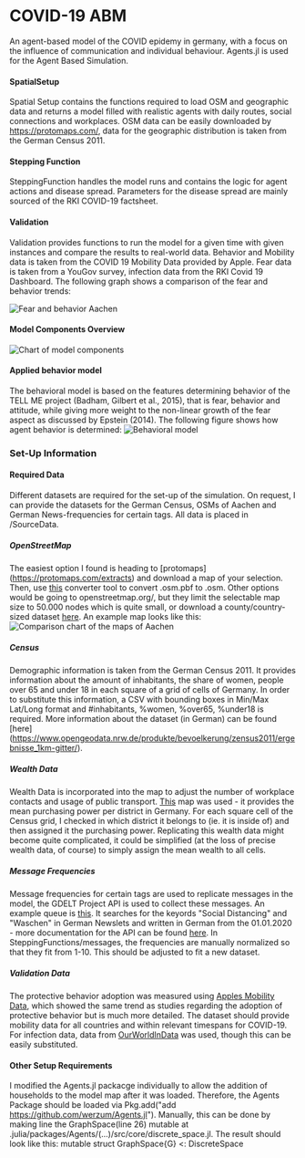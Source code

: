 # COVID-19 ABM

An agent-based model of the COVID epidemy in germany, with a focus on the influence of communication and individual behaviour. Agents.jl is used for the Agent Based Simulation.

#### SpatialSetup 
Spatial Setup contains the functions required to load OSM and geographic data and returns a model filled with realistic agents with daily routes, social connections and workplaces. OSM data can be easily downloaded by https://protomaps.com/, data for the geographic distribution is taken from the German Census 2011.

#### Stepping Function
SteppingFunction handles the model runs and contains the logic for agent actions and disease spread. Parameters for the disease spread are mainly sourced of the RKI COVID-19 factsheet.

#### Validation
Validation provides functions to run the model for a given time with given instances and compare the results to real-world data. Behavior and Mobility data is taken from the COVID 19 Mobility Data provided by Apple. Fear data is taken from a YouGov survey, infection data from the RKI Covid 19 Dashboard.
The following graph shows a comparison of the fear and behavior trends:

![Fear and behavior Aachen](Graphics/Fear_behavior_h1.png?raw=true "Fear and behavior Aachen")

#### Model Components Overview
![Chart of model components](Graphics/ModelComponents.png?raw=true "Model Components Overview")

#### Applied behavior model
The behavioral model is based on the features determining behavior of the TELL ME project (Badham, Gilbert et al., 2015), that is fear, behavior and attitude, while giving more weight to the non-linear growth of the fear aspect as discussed by Epstein (2014). The following figure shows how agent behavior is determined:
![Behavioral model](Graphics/BehaviorModel.png?raw=true "Behavioral Model")

### Set-Up Information

#### Required Data
Different datasets are required for the set-up of the simulation. On request, I can provide the datasets for the German Census, OSMs of Aachen and German News-frequencies for certain tags. All data is placed in /SourceData.

##### OpenStreetMap
The easiest option I found is heading to [protomaps] (https://protomaps.com/extracts) and download a map of your selection. Then, use [this](https://wiki.openstreetmap.org/wiki/Osmconvert) converter tool to convert .osm.pbf to .osm. Other options would be going to openstreetmap.org/, but they limit the selectable map size to 50.000 nodes which is quite small, or download a county/country-sized dataset [here](https://download.geofabrik.de/).
An example map looks like this:
![Comparison chart of the maps of Aachen](Graphics/map_comparison.png?raw=true "Map Comparison")

##### Census
Demographic information is taken from the German Census 2011. It provides information about the amount of inhabitants, the share of women, people over 65 and under 18 in each square of a grid of cells of Germany. In order to substitute this information, a CSV with bounding boxes in Min/Max Lat/Long format and #inhabitants, %women, %over65, %under18 is required. More information about the dataset (in German) can be found [here] (https://www.opengeodata.nrw.de/produkte/bevoelkerung/zensus2011/ergebnisse_1km-gitter/).

##### Wealth Data
Wealth Data is incorporated into the map to adjust the number of workplace contacts and usage of public transport. [This](https://iw.carto.com/viz/71f414f4-ad68-4c60-aad8-0e4af400080c/public_map) map was used - it provides the mean purchasing power per district in Germany. For each square cell of the Census grid, I checked in which district it belongs to (ie. it is inside of) and then assigned it the purchasing power. Replicating this wealth data might become quite complicated, it could be simplified (at the loss of precise wealth data, of course) to simply assign the mean wealth to all cells.

##### Message Frequencies
Message frequencies for certain tags are used to replicate messages in the model, the GDELT Project API is used to collect these messages. An example queue is [this](https://api.gdeltproject.org/api/v2/doc/doc?query=(social%20distancing%20OR%20waschen%20OR%20tragen)%20%22covid%22&mode=timelinevolinfo&TIMELINESMOOTH=5&sourcecountry:germany&TIMERES=day&sourcelanguage:german&STARTDATETIME=20200101000000). It searches for the keyords "Social Distancing" and "Waschen" in German Newslets and written in German from the 01.01.2020 - more documentation for the API can be found [here](https://blog.gdeltproject.org/gdelt-doc-2-0-api-debuts/).
In SteppingFunctions/messages, the frequencies are manually normalized so that they fit from 1-10. This should be adjusted to fit a new dataset.

##### Validation Data
The protective behavior adoption was measured using [Apples Mobility Data](https://covid19.apple.com/mobility), which showed the same trend as studies regarding the adoption of protective behavior but is much more detailed. The dataset should provide mobility data for all countries and within relevant timespans for COVID-19.
For infection data, data from [OurWorldInData](https://ourworldindata.org/coronavirus-source-data) was used, though this can be easily substituted.

#### Other Setup Requirements
I modified the Agents.jl packacge individually to allow the addition of households to the model map after it was loaded. Therefore,
the Agents Package should be loaded via Pkg.add("add https://github.com/werzum/Agents.jl"). Manually, this can be done by making line the GraphSpace(line 26) mutable at .julia/packages/Agents/(...)/src/core/discrete_space.jl. The result should look like this: mutable struct GraphSpace{G} <: DiscreteSpace
